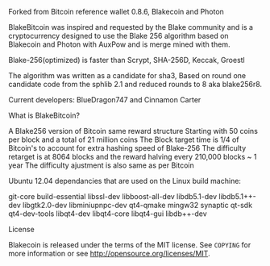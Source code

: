 Forked from Bitcoin reference wallet 0.8.6, Blakecoin and Photon

BlakeBitcoin was inspired and requested by the Blake community and is a cryptocurrency designed to use the Blake 256 algorithm based on Blakecoin and Photon with AuxPow and is merge mined with them.

Blake-256(optimized) is faster than Scrypt, SHA-256D, Keccak, Groestl

The algorithm was written as a candidate for sha3, Based on round one candidate code from the sphlib 2.1 and reduced rounds to 8 aka blake256r8.

Current developers:
BlueDragon747 and Cinnamon Carter

What is BlakeBitcoin?

A Blake256 version of Bitcoin same reward structure Starting with 50 coins per block and a total of 21 million coins 
The Block target time is 1/4 of Bitcoin's to account for extra hashing speed of Blake-256
The difficulty retarget is at 8064 blocks and the reward halving every 210,000 blocks ~ 1 year
The difficulty ajustment is also same as per Bitcoin
  

Ubuntu 12.04 dependancies that are used on the Linux build machine:

git-core build-essential libssl-dev libboost-all-dev libdb5.1-dev libdb5.1++-dev libgtk2.0-dev libminiupnpc-dev qt4-qmake mingw32 synaptic qt-sdk qt4-dev-tools libqt4-dev libqt4-core libqt4-gui libdb++-dev

License

Blakecoin is released under the terms of the MIT license. See `COPYING` for more
information or see http://opensource.org/licenses/MIT.



